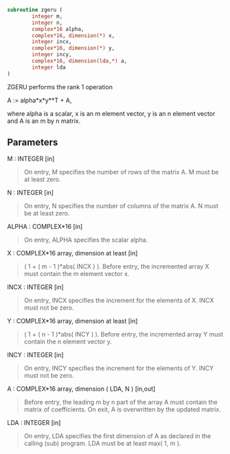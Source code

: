 ```fortran
subroutine zgeru (
        integer m,
        integer n,
        complex*16 alpha,
        complex*16, dimension(*) x,
        integer incx,
        complex*16, dimension(*) y,
        integer incy,
        complex*16, dimension(lda,*) a,
        integer lda
)
```

ZGERU  performs the rank 1 operation

A := alpha\*x\*y\*\*T + A,

where alpha is a scalar, x is an m element vector, y is an n element
vector and A is an m by n matrix.

## Parameters
M : INTEGER [in]
> On entry, M specifies the number of rows of the matrix A.
> M must be at least zero.

N : INTEGER [in]
> On entry, N specifies the number of columns of the matrix A.
> N must be at least zero.

ALPHA : COMPLEX\*16 [in]
> On entry, ALPHA specifies the scalar alpha.

X : COMPLEX\*16 array, dimension at least [in]
> ( 1 + ( m - 1 )\*abs( INCX ) ).
> Before entry, the incremented array X must contain the m
> element vector x.

INCX : INTEGER [in]
> On entry, INCX specifies the increment for the elements of
> X. INCX must not be zero.

Y : COMPLEX\*16 array, dimension at least [in]
> ( 1 + ( n - 1 )\*abs( INCY ) ).
> Before entry, the incremented array Y must contain the n
> element vector y.

INCY : INTEGER [in]
> On entry, INCY specifies the increment for the elements of
> Y. INCY must not be zero.

A : COMPLEX\*16 array, dimension ( LDA, N ) [in,out]
> Before entry, the leading m by n part of the array A must
> contain the matrix of coefficients. On exit, A is
> overwritten by the updated matrix.

LDA : INTEGER [in]
> On entry, LDA specifies the first dimension of A as declared
> in the calling (sub) program. LDA must be at least
> max( 1, m ).
